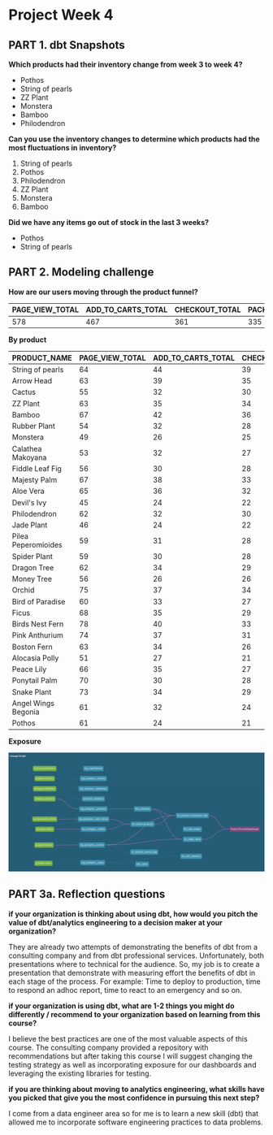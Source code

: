 # Project Week 4

## PART 1. dbt Snapshots

**Which products had their inventory change from week 3 to week 4?**

- Pothos
- String of pearls
- ZZ Plant
- Monstera
- Bamboo
- Philodendron


**Can you use the inventory changes to determine which products had the most fluctuations in inventory?**

1. String of pearls
2. Pothos
3. Philodendron
4. ZZ Plant
5. Monstera
6. Bamboo

**Did we have any items go out of stock in the last 3 weeks?**

- Pothos
- String of pearls

## PART 2. Modeling challenge


**How are our users moving through the product funnel?**

| PAGE_VIEW_TOTAL | ADD_TO_CARTS_TOTAL | CHECKOUT_TOTAL | PACKAGE_SHIPPEDS_TOTAL | PAGE_VIEWS_TO_ADD_TO_CARTS_CR | ADD_TO_CARTS_TO_CHECKOUT_CR | CHECKOUT_TO_PACKAGE_SHIPPEDS_CR | OVERALL_CONVERSION_RATE |
| --------------- | ------------------ | -------------- | ---------------------- | ----------------------------- | --------------------------- | ------------------------------- | ----------------------- |
| 578             | 467                | 361            | 335                    | 0.807958                      | 0.773019                    | 0.927977                        | 0.624567                |

**By product**

| PRODUCT_NAME        | PAGE_VIEW_TOTAL | ADD_TO_CARTS_TOTAL | CHECKOUT_TOTAL | PACKAGE_SHIPPEDS_TOTAL | PAGE_VIEWS_TO_ADD_TO_CARTS_CR | ADD_TO_CARTS_TO_CHECKOUT_CR | CHECKOUT_TO_PACKAGE_SHIPPEDS_CR | OVERALL_CONVERSION_RATE |
| ------------------- | --------------- | ------------------ | -------------- | ---------------------- | ----------------------------- | --------------------------- | ------------------------------- | ----------------------- |
| String of pearls    | 64              | 44                 | 39             | 38                     | 0.6875                        | 0.886363                    | 0.974358                        | 0.609375                |
| Arrow Head          | 63              | 39                 | 35             | 32                     | 0.619047                      | 0.897435                    | 0.914285                        | 0.555555                |
| Cactus              | 55              | 32                 | 30             | 29                     | 0.581818                      | 0.9375                      | 0.966666                        | 0.545454                |
| ZZ Plant            | 63              | 35                 | 34             | 31                     | 0.555555                      | 0.971428                    | 0.911764                        | 0.539682                |
| Bamboo              | 67              | 42                 | 36             | 34                     | 0.626865                      | 0.857142                    | 0.944444                        | 0.537313                |
| Rubber Plant        | 54              | 32                 | 28             | 27                     | 0.592592                      | 0.875                       | 0.964285                        | 0.518518                |
| Monstera            | 49              | 26                 | 25             | 23                     | 0.530612                      | 0.961538                    | 0.92                            | 0.510204                |
| Calathea Makoyana   | 53              | 32                 | 27             | 26                     | 0.603773                      | 0.84375                     | 0.962962                        | 0.509433                |
| Fiddle Leaf Fig     | 56              | 30                 | 28             | 26                     | 0.535714                      | 0.933333                    | 0.928571                        | 0.5                     |
| Majesty Palm        | 67              | 38                 | 33             | 29                     | 0.567164                      | 0.868421                    | 0.878787                        | 0.492537                |
| Aloe Vera           | 65              | 36                 | 32             | 28                     | 0.553846                      | 0.888888                    | 0.875                           | 0.492307                |
| Devil's Ivy         | 45              | 24                 | 22             | 20                     | 0.533333                      | 0.916666                    | 0.90909                         | 0.488888                |
| Philodendron        | 62              | 32                 | 30             | 25                     | 0.516129                      | 0.9375                      | 0.833333                        | 0.48387                 |
| Jade Plant          | 46              | 24                 | 22             | 20                     | 0.521739                      | 0.916666                    | 0.90909                         | 0.47826                 |
| Pilea Peperomioides | 59              | 31                 | 28             | 25                     | 0.525423                      | 0.903225                    | 0.892857                        | 0.474576                |
| Spider Plant        | 59              | 30                 | 28             | 23                     | 0.508474                      | 0.933333                    | 0.821428                        | 0.474576                |
| Dragon Tree         | 62              | 34                 | 29             | 29                     | 0.548387                      | 0.852941                    | 1                               | 0.467741                |
| Money Tree          | 56              | 26                 | 26             | 25                     | 0.464285                      | 1                           | 0.961538                        | 0.464285                |
| Orchid              | 75              | 37                 | 34             | 33                     | 0.493333                      | 0.918918                    | 0.970588                        | 0.453333                |
| Bird of Paradise    | 60              | 33                 | 27             | 25                     | 0.55                          | 0.818181                    | 0.925925                        | 0.45                    |
| Ficus               | 68              | 35                 | 29             | 27                     | 0.514705                      | 0.828571                    | 0.931034                        | 0.42647                 |
| Birds Nest Fern     | 78              | 40                 | 33             | 30                     | 0.51282                       | 0.825                       | 0.90909                         | 0.423076                |
| Pink Anthurium      | 74              | 37                 | 31             | 29                     | 0.5                           | 0.837837                    | 0.935483                        | 0.418918                |
| Boston Fern         | 63              | 34                 | 26             | 23                     | 0.539682                      | 0.764705                    | 0.884615                        | 0.412698                |
| Alocasia Polly      | 51              | 27                 | 21             | 20                     | 0.529411                      | 0.777777                    | 0.95238                         | 0.411764                |
| Peace Lily          | 66              | 35                 | 27             | 24                     | 0.530303                      | 0.771428                    | 0.888888                        | 0.40909                 |
| Ponytail Palm       | 70              | 30                 | 28             | 28                     | 0.428571                      | 0.933333                    | 1                               | 0.4                     |
| Snake Plant         | 73              | 34                 | 29             | 24                     | 0.465753                      | 0.852941                    | 0.827586                        | 0.39726                 |
| Angel Wings Begonia | 61              | 32                 | 24             | 21                     | 0.52459                       | 0.75                        | 0.875                           | 0.393442                |
| Pothos              | 61              | 24                 | 21             | 20                     | 0.393442                      | 0.875                       | 0.95238                         | 0.344262                |


**Exposure**

![alt text](https://github.com/alonso-luna/course-dbt/blob/main/greenery/DBT_Week_4_Project.png?raw=true)

## PART 3a. Reflection questions


**if your organization is thinking about using dbt, how would you pitch the value of dbt/analytics engineering to a decision maker at your organization?**

They are already two attempts of demonstrating the benefits of dbt from a consulting company and from dbt professional services. Unfortunately, both presentations where to technical for the audience. So, my job is to create a presentation that demonstrate with measuring effort the benefits of dbt in each stage of the process. For example: Time to deploy to production, time to respond an adhoc report, time to react to an emergency and so on.

**if your organization is using dbt, what are 1-2 things you might do differently / recommend to your organization based on learning from this course?**

I believe the best practices are one of the most valuable aspects of this course. The consulting company provided a repository with recommendations but after taking this course I will suggest changing the testing strategy as well as incorporating exposure for our dashboards and leveraging the existing libraries for testing. 

**if you are thinking about moving to analytics engineering, what skills have you picked that give you the most confidence in pursuing this next step?**

I come from a data engineer area so for me is to learn a new skill (dbt) that allowed me to incorporate software engineering practices to data problems.


